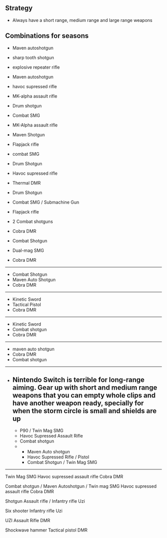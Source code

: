 ## Strategy

- Always have a short range, medium range and large range weapons

## Combinations for seasons

- Maven autoshotgun
- sharp tooth shotgun
- explosive repeater rifle

- Maven autoshotgun
- havoc supressed rifle
- MK-alpha assault rifle

- Drum shotgun
- Combat SMG
- MK-Alpha assault rifle 

- Maven Shotgun
- Flapjack rifle
- combat SMG

- Drum Shotgun
- Havoc supressed rifle
- Thermal DMR

- Drum Shotgun
- Combat SMG / Submachine Gun
- Flapjack rifle

- 2 Combat shotguns
- Cobra DMR

- Combat Shotgun
- Dual-mag SMG
- Cobra DMR


---

- Combat Shotgun
- Maven Auto Shotgun 
- Cobra DMR
---

- Kinetic Sword
- Tactical Pistol
- Cobra DMR

---

- Kinetic Sword
- Combat shotgun
- Cobra DMR

---

- maven auto shotgun 
- Cobra DMR
- Combat shotgun 
---

- Nintendo Switch is terrible for long-range aiming. Gear up with short and medium range weapons that you can empty whole clips and have another weapon ready, specially for when the storm circle is small and shields are up
  - 
    - P90 / Twin Mag SMG
    - Havoc Supressed Assault Rifle
    - Combat shotgun
  - 
    - Maven Auto shotgun
    - Havoc Supressed Rifle / Pistol
    - Combat Shotgun / Twin Mag SMG

---

Twin Mag SMG
Havoc supressed assault rifle
Cobra DMR

Combat shotgun / Maven Autoshotgun / Twin mag SMG
Havoc supressed assault rifle
Cobra DMR

Shotgun
Assault rifle / Infantry rifle
Uzi

Six shooter
Infantry rifle
Uzi

UZI
Assault Rifle
DMR

Shockwave hammer
Tactical pistol
DMR
